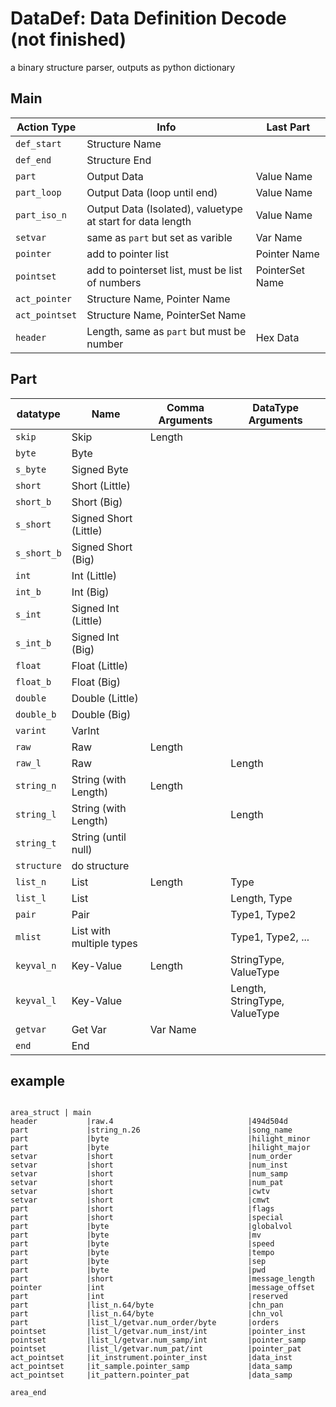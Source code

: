 # DataDef: Data Definition Decode (not finished)

a binary structure parser, outputs as python dictionary

## Main
| Action Type | Info | Last Part |
| --- | --- | --- |
| ```def_start``` | Structure Name |  |
| ```def_end``` | Structure End |  |
| ```part``` | Output Data | Value Name |
| ```part_loop``` | Output Data (loop until end) | Value Name |
| ```part_iso_n``` | Output Data (Isolated), valuetype at start for data length | Value Name |
| ```setvar``` | same as ```part``` but set as varible | Var Name |
| ```pointer``` | add to pointer list | Pointer Name |
| ```pointset``` | add to pointerset list, must be list of numbers | PointerSet Name |
| ```act_pointer``` | Structure Name, Pointer Name | |
| ```act_pointset``` | Structure Name, PointerSet Name | |
| ```header``` | Length, same as ```part``` but must be number | Hex Data |

## Part
| datatype | Name | Comma Arguments | DataType Arguments |
| --- | --- | --- | --- |
| ```skip``` | Skip | Length | |
| ```byte``` | Byte | | |
| ```s_byte``` | Signed Byte | | |
| ```short``` | Short (Little) | | |
| ```short_b``` | Short (Big) | | |
| ```s_short``` | Signed Short (Little) | | |
| ```s_short_b``` | Signed Short (Big) | | |
| ```int``` | Int (Little) | | |
| ```int_b``` | Int (Big) | | |
| ```s_int``` | Signed Int (Little) | | |
| ```s_int_b``` | Signed Int (Big) | | |
| ```float``` | Float (Little) | | |
| ```float_b``` | Float (Big) | | |
| ```double``` | Double (Little) | | |
| ```double_b``` | Double (Big) | | |
| ```varint``` | VarInt | |  |
| ```raw``` | Raw | Length | |
| ```raw_l``` | Raw | | Length |
| ```string_n``` | String (with Length) | Length | |
| ```string_l``` | String (with Length) | | Length |
| ```string_t``` | String (until null) | | |
| ```structure``` | do structure | | |
| ```list_n``` | List | Length | Type |
| ```list_l``` | List | | Length, Type |
| ```pair``` | Pair | | Type1, Type2 |
| ```mlist``` | List with multiple types | | Type1, Type2, ... |
| ```keyval_n``` | Key-Value | Length | StringType, ValueType |
| ```keyval_l``` | Key-Value | | Length, StringType, ValueType |
| ```getvar``` | Get Var | Var Name | |
| ```end``` | End | | |

## example
```

area_struct | main
header           |raw.4                              |494d504d
part             |string_n.26                        |song_name
part             |byte                               |hilight_minor
part             |byte                               |hilight_major
setvar           |short                              |num_order
setvar           |short                              |num_inst
setvar           |short                              |num_samp
setvar           |short                              |num_pat
setvar           |short                              |cwtv
setvar           |short                              |cmwt
part             |short                              |flags
part             |short                              |special
part             |byte                               |globalvol
part             |byte                               |mv
part             |byte                               |speed
part             |byte                               |tempo
part             |byte                               |sep
part             |byte                               |pwd
part             |short                              |message_length
pointer          |int                                |message_offset
part             |int                                |reserved
part             |list_n.64/byte                     |chn_pan
part             |list_n.64/byte                     |chn_vol
part             |list_l/getvar.num_order/byte       |orders
pointset         |list_l/getvar.num_inst/int         |pointer_inst
pointset         |list_l/getvar.num_samp/int         |pointer_samp
pointset         |list_l/getvar.num_pat/int          |pointer_pat
act_pointset     |it_instrument.pointer_inst         |data_inst
act_pointset     |it_sample.pointer_samp             |data_samp
act_pointset     |it_pattern.pointer_pat             |data_samp

area_end

```
